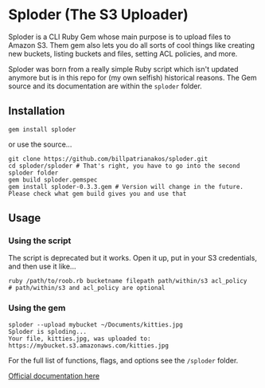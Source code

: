 # Sploder (The S3 Uploader)

Sploder is a CLI Ruby Gem whose main purpose is to upload files to Amazon S3. Them gem also lets you do all sorts of cool things like creating new buckets, listing buckets and files, setting ACL policies, and more.

Sploder was born from a really simple Ruby script which isn't updated anymore but is in this repo for (my own selfish) historical reasons. The Gem source and its documentation are within the `sploder` folder.

## Installation

`gem install sploder`

or use the source...

```
git clone https://github.com/billpatrianakos/sploder.git
cd sploder/sploder # That's right, you have to go into the second sploder folder
gem build sploder.gemspec
gem install sploder-0.3.3.gem # Version will change in the future. Please check what gem build gives you and use that
```

## Usage

### Using the script

The script is deprecated but it works. Open it up, put in your S3 credentials, and then use it like...

```
ruby /path/to/roob.rb bucketname filepath path/within/s3 acl_policy
# path/within/s3 and acl_policy are optional
```

### Using the gem

```
sploder --upload mybucket ~/Documents/kitties.jpg
Sploder is sploding...
Your file, kitties.jpg, was uploaded to:
https://mybucket.s3.amazonaws.com/kitties.jpg
```

For the full list of functions, flags, and options see the `/sploder` folder.

[Official documentation here](http://sploder.cleverlabs.info)
